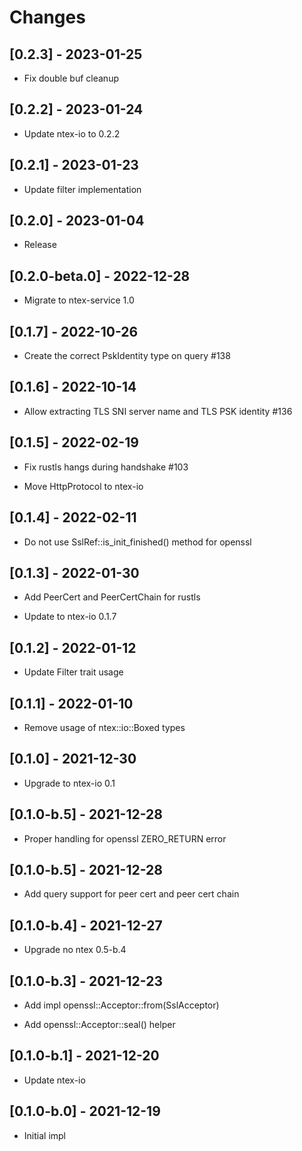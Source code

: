 # Changes

## [0.2.3] - 2023-01-25

* Fix double buf cleanup

## [0.2.2] - 2023-01-24

* Update ntex-io to 0.2.2

## [0.2.1] - 2023-01-23

* Update filter implementation

## [0.2.0] - 2023-01-04

* Release

## [0.2.0-beta.0] - 2022-12-28

* Migrate to ntex-service 1.0

## [0.1.7] - 2022-10-26

* Create the correct PskIdentity type on query #138

## [0.1.6] - 2022-10-14

* Allow extracting TLS SNI server name and TLS PSK identity #136

## [0.1.5] - 2022-02-19

* Fix rustls hangs during handshake #103

* Move HttpProtocol to ntex-io

## [0.1.4] - 2022-02-11

* Do not use SslRef::is_init_finished() method for openssl

## [0.1.3] - 2022-01-30

* Add PeerCert and PeerCertChain for rustls

* Update to ntex-io 0.1.7

## [0.1.2] - 2022-01-12

* Update Filter trait usage

## [0.1.1] - 2022-01-10

* Remove usage of ntex::io::Boxed types

## [0.1.0] - 2021-12-30

* Upgrade to ntex-io 0.1

## [0.1.0-b.5] - 2021-12-28

* Proper handling for openssl ZERO_RETURN error

## [0.1.0-b.5] - 2021-12-28

* Add query support for peer cert and peer cert chain

## [0.1.0-b.4] - 2021-12-27

* Upgrade no ntex 0.5-b.4

## [0.1.0-b.3] - 2021-12-23

* Add impl openssl::Acceptor::from(SslAcceptor)

* Add openssl::Acceptor::seal() helper

## [0.1.0-b.1] - 2021-12-20

* Update ntex-io

## [0.1.0-b.0] - 2021-12-19

* Initial impl
